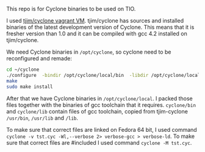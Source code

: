 This repo is for Cyclone binaries to be used on TIO.

I used [tjim/cyclone vagrant VM](http://trevorjim.com/unfrozen-cyclone/).
tjim/cyclone has sources and installed binaries of the latest development version of Cyclone.
This means that it is fresher version than 1.0 and it can be compiled with gcc 4.2 installed on tjim/cyclone.

We need Cyclone binaries in `/opt/cyclone`, so cyclone need to be reconfigured and remade:
```bash
cd ~/cyclone
./configure  -bindir /opt/cyclone/local/bin  -libdir /opt/cyclone/local/lib  -includedir /opt/cyclone/local/include
make
sudo make install
```
After that we have Cyclone binaries in `/opt/cyclone/local`. I packed those files together with the binaries of gcc toolchain that it requires.
`cyclone/bin` and `cyclone/lib` contain files of gcc toolchain, copied from tjim-cyclone `/usr/bin`, `/usr/lib` and `/lib`.

To make sure that correct files are linked on Fedora 64 bit, I used command `cyclone -v tst.cyc -Wl,--verbose 2> verbose-gcc > verbose-ld`.
To make sure that correct files are #included I used command `cyclone -M tst.cyc`.

